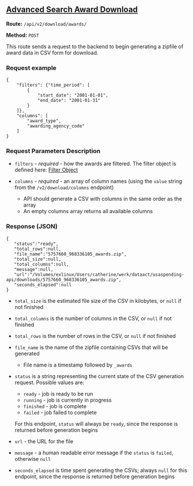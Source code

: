 ## [Advanced Search Award Download](#Advanced_Search_Award_Download)
**Route:** `/api/v2/download/awards/`

**Method:** `POST`

This route sends a request to the backend to begin generating a zipfile of award data in CSV form for download.

### Request example

```
{
    "filters": {"time_period": [
        {
            "start_date": "2001-01-01",
            "end_date": "2001-01-31"
        }
    ]},
    "columns": [
        "award_type",
        "awarding_agency_code"
    ]
}
```

### Request Parameters Description

* `filters` - *required* - how the awards are filtered.  The filter object is defined here: [Filter Object](../search_filters.md)

* `columns` - *required* - an array of column names (using the `value` string from the `/v2/download/columns` endpoint)
    * API should generate a CSV with columns in the same order as the array
    * An empty columns array returns all available columns

### Response (JSON)

```
{
   "status":"ready",
   "total_rows":null,
   "file_name":"5757660_968336105_awards.zip",
   "total_size":null,
   "total_columns":null,
   "message":null,
   "url":"/Volumes/exlinux/Users/catherine/werk/dataact/usaspending-api/downloads/5757660_968336105_awards.zip",
   "seconds_elapsed":null
}
```

* `total_size` is the estimated file size of the CSV in kilobytes, or `null` if not finished
* `total_columns` is the number of columns in the CSV, or `null` if not finished
* `total_rows` is the number of rows in the CSV, or `null` if not finished
* `file_name` is the name of the zipfile containing CSVs that will be generated
    * File name is a timestamp followed by `_awards`
* `status` is a string representing the current state of the CSV generation request. Possible values are:
    * `ready` - job is ready to be run
    * `running` - job is currently in progress
    * `finished` - job is complete
    * `failed` - job failed to complete

  For this endpoint, `status` will always be `ready`, since the response is returned before generation begins
* `url` - the URL for the file
* `message` - a human readable error message if the `status` is `failed`, otherwise `null`
* `seconds_elapsed` is time spent generating the CSVs; always `null` for this endpoint, since the response is returned before generation begins

